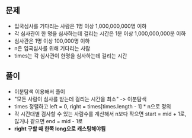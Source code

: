 ## 문제
- 입국심사를 기다리는 사람은 1명 이상 1,000,000,000명 이하
- 각 심사관이 한 명을 심사하는데 걸리는 시간은 1분 이상 1,000,000,000분 이하
- 심사관은 1명 이상 100,000명 이하
- n은 입국심사를 위해 기다리는 사람
- times는 각 심사관이 한명을 심사하는데 걸리는 시간

## 풀이
- 이분탐색 이용해서 풀이
- "모든 사람이 심사를 받는데 걸리는 시간을 최소" -> 이분탐색
- times 정렬하고 left = 0, right = times[times.length - 1] * n으로 정의
- 각 시간대별 검사할 수 있는 사람수를 계산해서 n보다 작으면 start = mid + 1로, 많거나 같으면 end = mid - 1로
- **right 구할 때 한쪽 long으로 캐스팅해야됨**
